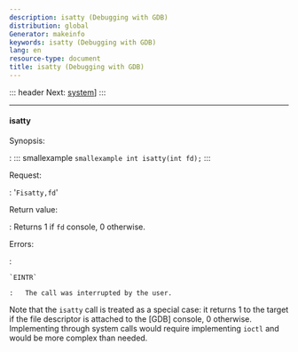 ```yaml
---
description: isatty (Debugging with GDB)
distribution: global
Generator: makeinfo
keywords: isatty (Debugging with GDB)
lang: en
resource-type: document
title: isatty (Debugging with GDB)
---
```

::: header
Next: [system](system.html#system)]
:::

---

#### isatty

Synopsis:

:   ::: smallexample
``smallexample int isatty(int fd);``
:::

Request:

:   '`Fisatty,fd`'

Return value:

:   Returns 1 if `fd` console, 0 otherwise.

Errors:

:

```
`EINTR`

:   The call was interrupted by the user.
```

Note that the `isatty` call is treated as a special case: it returns 1 to the target if the file descriptor is attached to the [GDB] console, 0 otherwise. Implementing through system calls would require implementing `ioctl` and would be more complex than needed.
